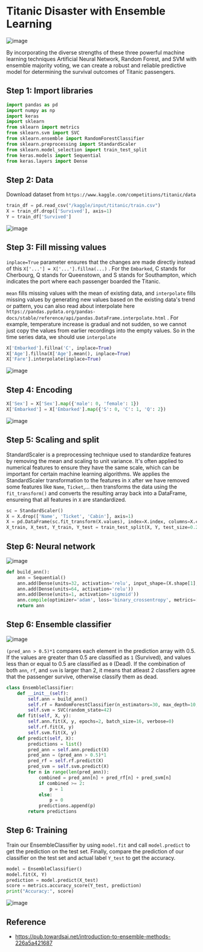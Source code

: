 # Titanic Disaster with Ensemble Learning

![image](https://github.com/hughiephan/DPL/assets/16631121/5597fb70-eeb6-4ec9-b1da-f48cd4c36a44)

By incorporating the diverse strengths of these three powerful machine learning techniques Artificial Neural Network, Random Forest, and SVM with ensemble majority voting, we can create a robust and reliable predictive model for determining the survival outcomes of Titanic passengers.

## Step 1: Import libraries
```python
import pandas as pd
import numpy as np
import keras
import sklearn
from sklearn import metrics
from sklearn.svm import SVC
from sklearn.ensemble import RandomForestClassifier
from sklearn.preprocessing import StandardScaler
from sklearn.model_selection import train_test_split
from keras.models import Sequential
from keras.layers import Dense
```

## Step 2: Data

Download dataset from `https://www.kaggle.com/competitions/titanic/data`

```python
train_df = pd.read_csv("/kaggle/input/titanic/train.csv")
X = train_df.drop(['Survived'], axis=1)
Y = train_df['Survived']
```

![image](https://github.com/hughiephan/DPL/assets/16631121/6f4c6fcb-5cce-4740-9556-573678446770)

## Step 3: Fill missing values

`inplace=True` parameter ensures that the changes are made directly instead of this `X['...'] = X['...'].fillna(...)` . For the `Embarked`, C stands for Cherbourg, Q stands for Queenstown, and S stands for Southampton, which indicates the port where each passenger boarded the Titanic.  

`mean` fills missing values with the mean of existing data, and `interpolate` fills missing values by generating new values based on the existing data's trend or pattern, you can also read about interpolate here `https://pandas.pydata.org/pandas-docs/stable/reference/api/pandas.DataFrame.interpolate.html` . For example, temperature increase is gradual and not sudden, so we cannot just copy the values from earlier recordings into the empty values. So in the time series data, we should use `interpolate`

```python
X['Embarked'].fillna('C', inplace=True)
X['Age'].fillna(X['Age'].mean(), inplace=True)
X['Fare'].interpolate(inplace=True)
```

![image](https://github.com/hughiephan/DPL/assets/16631121/87a8e44e-ac1d-4236-bc6d-b064ab686ee7)

## Step 4: Encoding
```python
X['Sex'] = X['Sex'].map({'male': 0, 'female': 1})
X['Embarked'] = X['Embarked'].map({'S': 0, 'C': 1, 'Q': 2})
```

![image](https://github.com/hughiephan/DPL/assets/16631121/c12e7039-4341-4454-ae64-53bedf75e57c)

## Step 5: Scaling and split

StandardScaler is a preprocessing technique used to standardize features by removing the mean and scaling to unit variance. It's often applied to numerical features to ensure they have the same scale, which can be important for certain machine learning algorithms. We applies the StandardScaler transformation to the features in `X` after we have removed some features like `Name`, `Ticket`,... then transforms the data using the `fit_transform()` and converts the resulting array back into a DataFrame, ensureing that all features in `X` are standardized.

```python
sc = StandardScaler()
X = X.drop(['Name', 'Ticket', 'Cabin'], axis=1)
X = pd.DataFrame(sc.fit_transform(X.values), index=X.index, columns=X.columns)
X_train, X_test, Y_train, Y_test = train_test_split(X, Y, test_size=0.2)
```

## Step 6: Neural network

![image](https://github.com/hughiephan/DPL/assets/16631121/d64723d0-b655-412a-9d16-e48928fbfa89)

```python
def build_ann():
    ann = Sequential()
    ann.add(Dense(units=32, activation='relu', input_shape=(X.shape[1],)))
    ann.add(Dense(units=64, activation='relu'))
    ann.add(Dense(units=1, activation='sigmoid'))
    ann.compile(optimizer='adam', loss='binary_crossentropy', metrics=['accuracy'])
    return ann
```

## Step 6: Ensemble classifier

![image](https://github.com/hughiephan/DPL/assets/16631121/2819e4a8-3ca7-4f5f-bbe6-420035a38099)

`(pred_ann > 0.5)*1` compares each element in the prediction array with 0.5. If the values are greater than 0.5 are classified as `1` (Survived), and values less than or equal to 0.5 are classified as `0` (Dead). If the combination of both `ann`, `rf`, and `svm` is larger than 2, it means that atleast 2 classfiers agree that the passenger survive, otherwise classify them as dead.

```python
class EnsembleClassifier:
    def __init__(self):
        self.ann = build_ann()
        self.rf = RandomForestClassifier(n_estimators=30, max_depth=10, random_state=42)
        self.svm = SVC(random_state=42)
    def fit(self, X, y):
        self.ann.fit(X, y, epochs=2, batch_size=16, verbose=0)
        self.rf.fit(X, y)
        self.svm.fit(X, y)
    def predict(self, X):
        predictions = list()
        pred_ann = self.ann.predict(X)
        pred_ann = (pred_ann > 0.5)*1
        pred_rf = self.rf.predict(X)
        pred_svm = self.svm.predict(X)
        for n in range(len(pred_ann)):
            combined = pred_ann[n] + pred_rf[n] + pred_svm[n] 
            if combined >= 2: 
                p = 1
            else:
                p = 0
            predictions.append(p)
        return predictions
```

## Step 6: Training

Train our EnsembleClassifier by using `model.fit` and call `model.predict` to get the prediction on the test set. Finally, compare the prediction of our classifier on the test set and actual label `Y_test` to get the accuracy.

```python
model = EnsembleClassifier()
model.fit(X, Y)
prediction = model.predict(X_test)
score = metrics.accuracy_score(Y_test, prediction)
print("Accuracy:", score)
```

![image](https://github.com/hughiephan/DPL/assets/16631121/020abd22-fcf7-43cc-bc5f-02ed1d6015af)

## Reference
- https://pub.towardsai.net/introduction-to-ensemble-methods-226a5a421687
